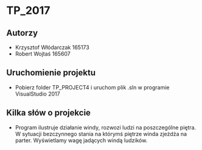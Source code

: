 # TP_2017

## Autorzy

* Krzysztof Włódarczak 165173
* Robert Wojtaś 165607

## Uruchomienie projektu 

* Pobierz folder TP_PROJECT4 i uruchom plik .sln w programie VisualStudio 2017

## Kilka słów o projekcie

* Program ilustruje działanie windy, rozwozi ludzi na poszczególne piętra. W sytuacji bezczynnego stania na którymś piętrze winda zjeżdża na parter. Wyświetlamy wagę jadących windą ludzików.
